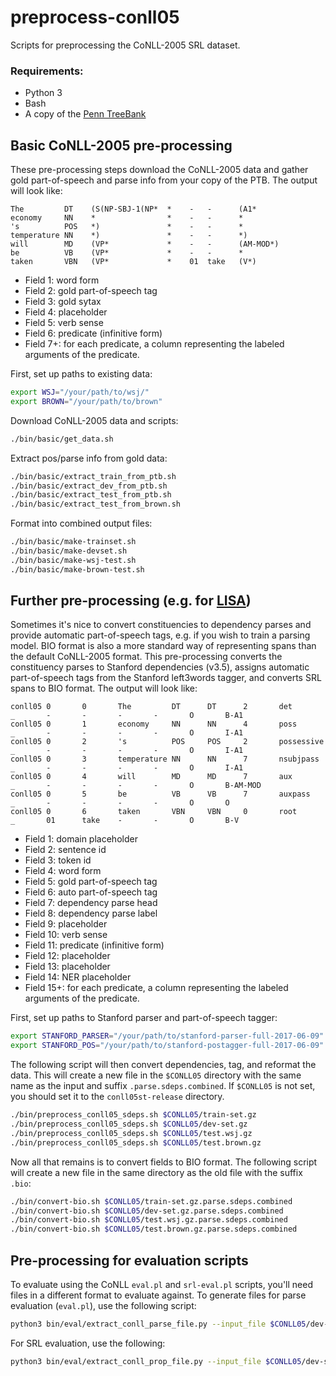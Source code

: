 # preprocess-conll05
Scripts for preprocessing the CoNLL-2005 SRL dataset.

### Requirements:
- Python 3
- Bash
- A copy of the [Penn TreeBank](https://catalog.ldc.upenn.edu/ldc99t42)

## Basic CoNLL-2005 pre-processing 
These pre-processing steps download the CoNLL-2005 data and gather gold part-of-speech 
and parse info from your copy of the PTB. The output will look like:
```
The         DT    (S(NP-SBJ-1(NP*  *    -   -      (A1*      
economy     NN    *                *    -   -      *      
's          POS   *)               *    -   -      *      
temperature NN    *)               *    -   -      *)     
will        MD    (VP*             *    -   -      (AM-MOD*)     
be          VB    (VP*             *    -   -      *      
taken       VBN   (VP*             *    01  take   (V*) 
```

- Field 1: word form
- Field 2: gold part-of-speech tag
- Field 3: gold sytax
- Field 4: placeholder
- Field 5: verb sense
- Field 6: predicate (infinitive form)
- Field 7+: for each predicate, a column representing the labeled arguments of the predicate.

First, set up paths to existing data:
```bash
export WSJ="/your/path/to/wsj/"
export BROWN="/your/path/to/brown"
```

Download CoNLL-2005 data and scripts:
```bash
./bin/basic/get_data.sh
```

Extract pos/parse info from gold data:
```bash
./bin/basic/extract_train_from_ptb.sh
./bin/basic/extract_dev_from_ptb.sh
./bin/basic/extract_test_from_ptb.sh
./bin/basic/extract_test_from_brown.sh
```

Format into combined output files:
```bash
./bin/basic/make-trainset.sh
./bin/basic/make-devset.sh 
./bin/basic/make-wsj-test.sh
./bin/basic/make-brown-test.sh 
```

## Further pre-processing (e.g. for [LISA](https://github.com/strubell/LISA))
Sometimes it's nice to convert constituencies to dependency parses and provide automatic
part-of-speech tags, e.g. if you wish to train a parsing model. BIO format is also a 
more standard way of representing spans than the default CoNLL-2005 format. This pre-processing
converts the constituency parses to Stanford dependencies (v3.5), assigns automatic part-of-speech
tags from the Stanford left3words tagger, and converts SRL spans to BIO format. The output will look like:

```
conll05 0       0       The         DT      DT      2       det         _       -       -       -       -       O       B-A1
conll05 0       1       economy     NN      NN      4       poss        _       -       -       -       -       O       I-A1
conll05 0       2       's          POS     POS     2       possessive  _       -       -       -       -       O       I-A1
conll05 0       3       temperature NN      NN      7       nsubjpass   _       -       -       -       -       O       I-A1
conll05 0       4       will        MD      MD      7       aux         _       -       -       -       -       O       B-AM-MOD
conll05 0       5       be          VB      VB      7       auxpass     _       -       -       -       -       O       O
conll05 0       6       taken       VBN     VBN     0       root        _       01      take    -       -       O       B-V
```

- Field 1: domain placeholder
- Field 2: sentence id
- Field 3: token id
- Field 4: word form
- Field 5: gold part-of-speech tag
- Field 6: auto part-of-speech tag
- Field 7: dependency parse head
- Field 8: dependency parse label
- Field 9: placeholder
- Field 10: verb sense
- Field 11: predicate (infinitive form)
- Field 12: placeholder
- Field 13: placeholder
- Field 14: NER placeholder
- Field 15+: for each predicate, a column representing the labeled arguments of the predicate.

First, set up paths to Stanford parser and part-of-speech tagger:
```bash
export STANFORD_PARSER="/your/path/to/stanford-parser-full-2017-06-09"
export STANFORD_POS="/your/path/to/stanford-postagger-full-2017-06-09"
```

The following script will then convert dependencies, tag, and reformat the data. This will create a new file in the
`$CONLL05` directory with the same name as the input and suffix `.parse.sdeps.combined`. 
If `$CONLL05` is not set, you should set it to the `conll05st-release` directory.
```bash
./bin/preprocess_conll05_sdeps.sh $CONLL05/train-set.gz
./bin/preprocess_conll05_sdeps.sh $CONLL05/dev-set.gz
./bin/preprocess_conll05_sdeps.sh $CONLL05/test.wsj.gz
./bin/preprocess_conll05_sdeps.sh $CONLL05/test.brown.gz
```

Now all that remains is to convert fields to BIO format. The following script will create a new file
in the same directory as the old file with the suffix `.bio`:
```bash
./bin/convert-bio.sh $CONLL05/train-set.gz.parse.sdeps.combined
./bin/convert-bio.sh $CONLL05/dev-set.gz.parse.sdeps.combined
./bin/convert-bio.sh $CONLL05/test.wsj.gz.parse.sdeps.combined
./bin/convert-bio.sh $CONLL05/test.brown.gz.parse.sdeps.combined
```

## Pre-processing for evaluation scripts

To evaluate using the CoNLL `eval.pl` and `srl-eval.pl` scripts, you'll need files in a different
format to evaluate against. To generate files for parse evaluation (`eval.pl`), use the following script:
```bash
python3 bin/eval/extract_conll_parse_file.py --input_file $CONLL05/dev-set.gz.parse.sdeps.combined --id_field 2 --word_field 3 --pos_field 4 --head_field 6 --label_field 7 > $CONLL05/conll2005-dev-gold-parse.txt
```

For SRL evaluation, use the following: 
```bash
python3 bin/eval/extract_conll_prop_file.py --input_file $CONLL05/dev-set.gz.parse.sdeps.combined --take_last --word_field 3 --pred_field 10 --first_prop_field 14 > $CONLL05/conll2005-dev-gold-props.txt
```